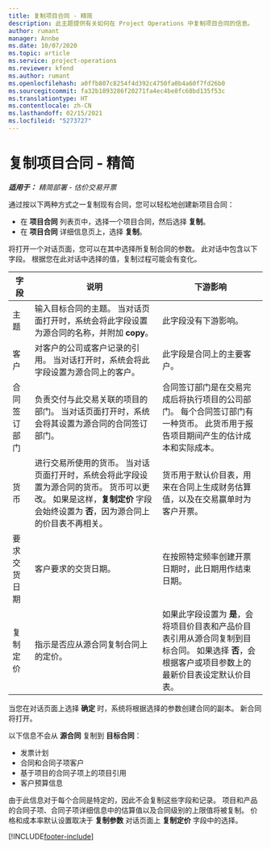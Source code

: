 ```yaml
---
title: 复制项目合同 - 精简
description: 此主题提供有关如何在 Project Operations 中复制项目合同的信息。
author: rumant
manager: Annbe
ms.date: 10/07/2020
ms.topic: article
ms.service: project-operations
ms.reviewer: kfend
ms.author: rumant
ms.openlocfilehash: a0ffb807c8254f4d392c4750fa0b4a60f7fd26b0
ms.sourcegitcommit: fa32b1893286f20271fa4ec4be8fc68bd135f53c
ms.translationtype: HT
ms.contentlocale: zh-CN
ms.lasthandoff: 02/15/2021
ms.locfileid: "5273727"
---
```

# <a name="copy-project-contracts---lite"></a>复制项目合同 - 精简

_**适用于：** 精简部署 - 估价交易开票_

通过按以下两种方式之一复制现有合同，您可以轻松地创建新项目合同： 

  - 在 **项目合同** 列表页中，选择一个项目合同，然后选择 **复制**。
  - 在 **项目合同** 详细信息页上，选择 **复制**。

将打开一个对话页面，您可以在其中选择所复制合同的参数。 此对话中包含以下字段。 根据您在此对话中选择的值，复制过程可能会有变化。

| **字段** | **说明** | **下游影响** |
| --- | --- | --- |
| 主题 | 输入目标合同的主题。 当对话页面打开时，系统会将此字段设置为源合同的名称，并附加 **copy**。 | 此字段没有下游影响。 |
| 客户 | 对客户的公司或客户记录的引用。 当对话打开时，系统会将此字段设置为源合同上的客户。 | 此字段是合同上的主要客户。 |
| 合同签订部门 | 负责交付与此交易关联的项目的部门。 当对话页面打开时，系统会将其设置为源合同的合同签订部门。 | 合同签订部门是在交易完成后将执行项目的公司部门。 每个合同签订部门有一种货币。 此货币用于报告项目期间产生的估计成本和实际成本。 |
| 货币 | 进行交易所使用的货币。 当对话页面打开时，系统会将此字段设置为源合同的货币。 货币可以更改。 如果是这样，**复制定价** 字段会始终设置为 **否**，因为源合同上的价目表不再相关。 | 货币用于默认价目表，用来在合同上生成财务估算值，以及在交易赢单时为客户开票。 |
| 要求交货日期 | 客户要求的交货日期。 | 在按照特定频率创建开票日期时，此日期用作结束日期。 |
| 复制定价 | 指示是否应从源合同复制合同上的定价。 | 如果此字段设置为 **是**，会将项目价目表和产品价目表引用从源合同复制到目标合同。 如果选择 **否**，会根据客户或项目参数上的最新价目表设定默认价目表。 |

当您在对话页面上选择 **确定** 时，系统将根据选择的参数创建合同的副本。 新合同将打开。

以下信息不会从 **源合同** 复制到 **目标合同**：

  - 发票计划
  - 合同和合同子项客户
  - 基于项目的合同子项上的项目引用
  - 客户预算信息

由于此信息对于每个合同是特定的，因此不会复制这些字段和记录。 项目和产品的合同子项、合同子项详细信息中的估算值以及合同级别的上限值将被复制。 价格和成本率默认设置取决于 **复制参数** 对话页面上 **复制定价** 字段中的选择。


[!INCLUDE[footer-include](../../includes/footer-banner.md)]